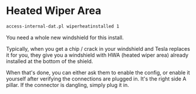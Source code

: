 # Heated Wiper Area

```bash
access-internal-dat.pl wiperheatinstalled 1
```

You need a whole new windshield for this install. 

Typically, when you get a chip / crack in your windshield and Tesla replaces it for you, they give you a windshield with HWA (heated wiper area) already installed at the bottom of the shield.

When that's done, you can either ask them to enable the config, or enable it yourself after verifying the connections are plugged in. It's the right side A pillar. If the connector is dangling, simply plug it in. 
